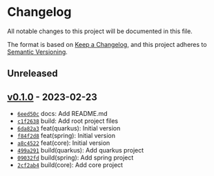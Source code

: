 # Changelog

All notable changes to this project will be documented in this file.

The format is based on [Keep a Changelog](https://keepachangelog.com/en/1.0.0/), and this project adheres to [Semantic Versioning](https://semver.org/spec/v2.0.0.html).

## Unreleased

## [v0.1.0](https://github.com/Hoseus/lib-logging/releases/tag/v0.1.0) - 2023-02-23

- [`6eed50c`](https://github.com/Hoseus/lib-logging/commit/6eed50c16f08121fc7118f3fc8af7476488254b6) docs: Add README.md
- [`c1f2638`](https://github.com/Hoseus/lib-logging/commit/c1f26389ee6ebcfe74d7b071154828f0235d8972) build: Add root project files
- [`6da82a3`](https://github.com/Hoseus/lib-logging/commit/6da82a3f6a0c1676a8545040ab5d1528a302da0c) feat(quarkus): Initial version
- [`f84f2d8`](https://github.com/Hoseus/lib-logging/commit/f84f2d8637dba1f2776328ac5828b7e5de6252ba) feat(spring): Initial version
- [`a8c4522`](https://github.com/Hoseus/lib-logging/commit/a8c4522dac9bd4f1d96699cbdc79ff7b05646f25) feat(core): Initial version
- [`499a291`](https://github.com/Hoseus/lib-logging/commit/499a2911482a1b428c2f3ea298127dbbbad9b161) build(quarkus): Add quarkus project
- [`09032fd`](https://github.com/Hoseus/lib-logging/commit/09032fd4c62f9cf510173845f13766be25045f93) build(spring): Add spring project
- [`2cf2ab4`](https://github.com/Hoseus/lib-logging/commit/2cf2ab481e6e806f54b42d25892ed5686d3ba971) build(core): Add core project
